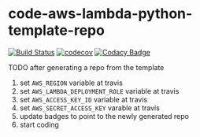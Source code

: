 # code-aws-lambda-python-template-repo

[![Build Status](https://travis-ci.com/masterbranch-io/code-aws-lambda-python-template-repo.svg?branch=master)](https://travis-ci.com/masterbranch-io/code-aws-lambda-python-template-repo)
[![codecov](https://codecov.io/gh/masterbranch-io/code-aws-lambda-python-template-repo/branch/master/graph/badge.svg)](https://codecov.io/gh/masterbranch-io/code-aws-lambda-python-template-repo)
[![Codacy Badge](https://api.codacy.com/project/badge/Grade/19d712a9592440b69a11603fec81ed04)](https://www.codacy.com/gh/masterbranch-io/code-aws-lambda-python-template-repo?utm_source=github.com&amp;utm_medium=referral&amp;utm_content=masterbranch-io/code-aws-lambda-python-template-repo&amp;utm_campaign=Badge_Grade)

TODO after generating a repo from the template

1.  set `AWS_REGION` variable at travis
2.  set `AWS_LAMBDA_DEPLOYMENT_ROLE` variable at travis
3.  set `AWS_ACCESS_KEY_ID` variable at travis
4.  set `AWS_SECRET_ACCESS_KEY` varable at travis
5.  update badges to point to the newly generated repo
6.  start coding
